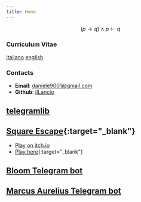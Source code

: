 ```yaml
---
title: Home
---
```

$$
(p \rightarrow q) \land p \vdash q
$$

### Curriculum Vitae

[italiano](cv_ita.pdf) [english](cv_eng.pdf)

### Contacts

- **Email**: <daniele9001@gmail.com>
- **Github**: [ilLancio](https://github.com/ilLancio)

## [telegramlib](https://pypi.org/project/telegramlib/)

## [Square Escape](https://illancio.github.io/square-escape){:target="_blank"}

- [Play on itch.io](https://logos-psychagogia.itch.io/square-escape)
- [Play here](square-escape){:target="_blank"}

## [Bloom Telegram bot](https://t.me/BLOOM_chatbot)

## [Marcus Aurelius Telegram bot](https://t.me/M_Aurelius_bot)
